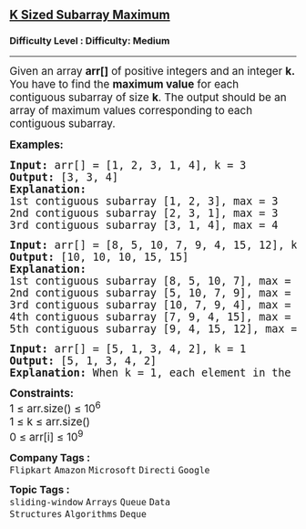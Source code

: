 <h2><a href="https://www.geeksforgeeks.org/problems/maximum-of-all-subarrays-of-size-k3101/1?page=1&sprint=ca8ae412173dbd8346c26a0295d098fd&sortBy=submissions">K Sized Subarray Maximum</a></h2><h3>Difficulty Level : Difficulty: Medium</h3><hr><div class="problems_problem_content__Xm_eO"><p><span style="font-size: 14pt;">Given an array&nbsp;<strong>arr[]</strong> of positive integers and an integer <strong>k.</strong> You have to find the <strong>maximum value</strong> for each contiguous subarray of size <strong>k</strong>. The output should be an array of maximum values corresponding to each contiguous subarray.</span></p>
<p><span style="font-size: 14pt;"><strong>Examples:</strong></span></p>
<pre><span style="font-size: 14pt;"><strong>Input: </strong>arr[] = [1, 2, 3, 1, 4], k = 3
<strong>Output: </strong>[3, 3, 4]
<strong>Explanation: </strong>
1st contiguous subarray [1, 2, 3], max = 3
2nd contiguous subarray [2, 3, 1], max = 3
3rd contiguous subarray [3, 1, 4], max = 4</span></pre>
<pre><span style="font-size: 14pt;"><strong>Input: </strong>arr[] = [8, 5, 10, 7, 9, 4, 15, 12], k = 4
<strong>Output: </strong>[10, 10, 10, 15, 15]
<strong>Explanation: 
</strong>1st contiguous subarray [8, 5, 10, 7], max = 10
2nd contiguous subarray [5, 10, 7, 9], max = 10
3rd contiguous subarray [10, 7, 9, 4], max = 10
4th contiguous subarray [7, 9, 4, 15], max = 15
5th contiguous subarray [9, 4, 15, 12], max = 15<br></span></pre>
<pre><span style="font-size: 14pt;"><strong>Input: </strong>arr[] = [5, 1, 3, 4, 2], k = 1
<strong>Output: </strong>[5, 1, 3, 4, 2]
<strong>Explanation: </strong>When k = 1, each element in the array is its own subarray, so the output is simply the same array
</span></pre>
<p><span style="font-size: 14pt;"><strong>Constraints:</strong><br>1 ≤ arr.size() ≤ 10<sup>6</sup><br>1 ≤ k ≤ arr.size()<br>0 ≤ arr[i] ≤ 10<sup>9</sup></span></p></div><p><span style=font-size:18px><strong>Company Tags : </strong><br><code>Flipkart</code>&nbsp;<code>Amazon</code>&nbsp;<code>Microsoft</code>&nbsp;<code>Directi</code>&nbsp;<code>Google</code>&nbsp;<br><p><span style=font-size:18px><strong>Topic Tags : </strong><br><code>sliding-window</code>&nbsp;<code>Arrays</code>&nbsp;<code>Queue</code>&nbsp;<code>Data Structures</code>&nbsp;<code>Algorithms</code>&nbsp;<code>Deque</code>&nbsp;
